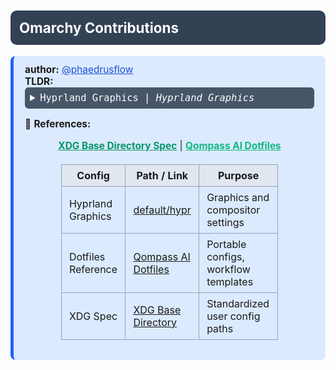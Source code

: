 <!------ /qompassai/arch/omarchy/README.md ---- -->
<!------------ Qompass AI Omarchy PR Readme --------------------->
<!-- Copyright (C) 2025 Qompass AI, All rights reserved -->
<!-- -------------------------------------------------- -->

<h1 style="font-size: 1.6em; font-weight: bold; padding: 14px; background: #334155; color: white; border-radius: 10px; margin: 10px 0;">
  Omarchy Contributions
</h1>
<div style="margin: 18px 0; padding: 12px 18px; background: #dbeafe; border-radius: 8px; border-left: 5px solid #2563eb; font-size:1.1em;">
  <strong>author:</strong> <a href="https://github.com/phaedrusflow" target="_blank" style="color: #1d4ed8;">@phaedrusflow</a><br>
  <strong>TLDR:</strong><br>
<details>
  <summary style="padding: 8px; background: #475569; color: #fff; border-radius: 6px; font-family: monospace; cursor: pointer;">
    <span style="font-family: monospace;">Hyprland Graphics</span> | <em>Hyprland Graphics</em>
  </summary>
<details>
  <a href="https://github.com/qompassai/arch/tree/main/omarchy/default/hypr">~/.config/hypr/graphics.conf</a>
</details>
  </details>

<p>
  📖 <strong>References:</strong>
</p>
<div style="text-align: center;">
  <a href="https://specifications.freedesktop.org/basedir-spec/basedir-spec-latest.html" target="_blank" style="color:#059669;font-weight:bold;">XDG Base Directory Spec</a> |
  <a href="https://github.com/qompassai/dotfiles" target="_blank" style="color:#10b981;font-weight:bold;">Qompass AI Dotfiles </a>
</div>

<table style="margin: 20px auto; border-collapse: collapse; width: 75%;">
  <tr style="background: #e0e7ef;">
    <th style="padding: 7px 12px; border: 1px solid #94a3b8;">Config</th>
    <th style="padding: 7px 12px; border: 1px solid #94a3b8;">Path / Link</th>
    <th style="padding: 7px 12px; border: 1px solid #94a3b8;">Purpose</th>
  </tr>
  <tr>
    <td style="padding: 7px 12px; border: 1px solid #94a3b8;">Hyprland Graphics</td>
    <td style="padding: 7px 12px; border: 1px solid #94a3b8;">
      <a href="https://github.com/qompassai/arch/tree/main/omarchy/default/hypr">default/hypr</a>
    </td>
    <td style="padding: 7px 12px; border: 1px solid #94a3b8;">Graphics and compositor settings</td>
  </tr>
  <tr>
    <td style="padding: 7px 12px; border: 1px solid #94a3b8;">Dotfiles Reference</td>
    <td style="padding: 7px 12px; border: 1px solid #94a3b8;">
      <a href="https://github.com/qompassai/dotfiles">Qompass AI Dotfiles</a>
    </td>
    <td style="padding: 7px 12px; border: 1px solid #94a3b8;">Portable configs, workflow templates</td>
  </tr>
  <tr>
    <td style="padding: 7px 12px; border: 1px solid #94a3b8;">XDG Spec</td>
    <td style="padding: 7px 12px; border: 1px solid #94a3b8;">
      <a href="https://specifications.freedesktop.org/basedir-spec/basedir-spec-latest.html">XDG Base Directory</a>
    </td>
    <td style="padding: 7px 12px; border: 1px solid #94a3b8;">Standardized user config paths</td>
  </tr>
</table>

